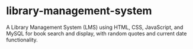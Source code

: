 # library-management-system
A Library Management System (LMS) using HTML, CSS, JavaScript, and MySQL for book search and display, with random quotes and current date functionality.
